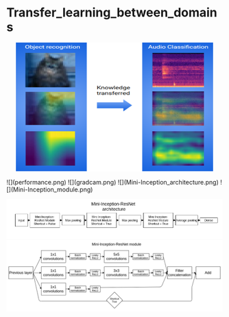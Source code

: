 # Transfer_learning_between_domains
<p align="center">
 <img width="460" height="300" src="transferLearningDomains.png"/>
</p>
![](performance.png)
![](gradcam.png)
![](Mini-Inception_architecture.png)
![](Mini-Inception_module.png)

![](Mini-Inception-ResNet_architecture.png)
![](Mini-Inception-ResNet_module.png)
